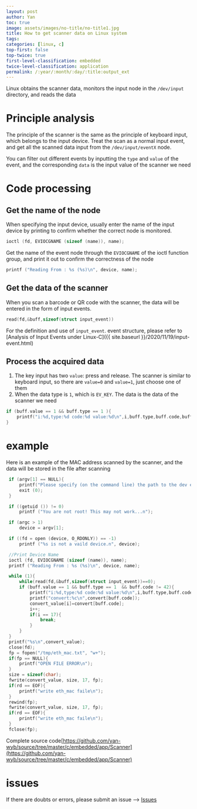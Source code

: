```yaml
---
layout: post
author: Yan 
toc: true
image: assets/images/no-title/no-title1.jpg
title: How to get scanner data on Linux system
tags:
categories: [linux, c]
top-first: false
top-twice: true
first-level-classification: embedded
twice-level-classification: application
permalink: /:year/:month/:day/:title:output_ext
---
```


Linux obtains the scanner data, monitors the input node in the `/dev/input` directory, and reads the data

# Principle analysis

The principle of the scanner is the same as the principle of keyboard input, which belongs to the input device. Treat the scan as a normal input event, and get all the scanned data input from the `/dev/input/eventX` node.

You can filter out different events by inputting the `type` and `value` of the event, and the corresponding `data` is the input value of the scanner we need

# Code processing

## Get the name of the node

When specifying the input device, usually enter the name of the input device by printing to confirm whether the correct node is monitored.

```c
ioctl (fd, EVIOCGNAME (sizeof (name)), name);
```

Get the name of the event node through the `EVIOCGNAME` of the ioctl function group, and print it out to confirm the correctness of the node

```c
printf ("Reading From : %s (%s)\n", device, name);
```

## Get the data of the scanner

When you scan a barcode or QR code with the scanner, the data will be entered in the form of input events.

```c
read(fd,&buff,sizeof(struct input_event))
```

For the definition and use of `input_event`. event structure, please refer to [Analysis of Input Events under Linux-C]({{ site.baseurl }}/2020/11/19/input-event.html)

## Process the acquired data

1. The key input has two `value`: press and release. The scanner is similar to keyboard input, so there are `value=0` and `value=1`, just choose one of them
2. When the data type is `1`, which is `EV_KEY`. The data is the data of the scanner we need

```c
if (buff.value == 1 && buff.type == 1 ){
    printf("i:%d,type:%d code:%d value:%d\n",i,buff.type,buff.code,buff.value);
}
```

# example

Here is an example of the MAC address scanned by the scanner, and the data will be stored in the file after scanning

```c
 if (argv[1] == NULL){
     printf("Please specify (on the command line) the path to the dev event interface devicen");
     exit (0);
 }

 if ((getuid ()) != 0)
     printf ("You are not root! This may not work...n");

 if (argc > 1)
     device = argv[1];

 if ((fd = open (device, O_RDONLY)) == -1)
     printf ("%s is not a vaild device.n", device);

 //Print Device Name
 ioctl (fd, EVIOCGNAME (sizeof (name)), name);
 printf ("Reading From : %s (%s)\n", device, name);

 while (1){
     while(read(fd,&buff,sizeof(struct input_event))==0);
     if (buff.value == 1 && buff.type == 1  && buff.code != 42){
         printf("i:%d,type:%d code:%d value:%d\n",i,buff.type,buff.code,buff.value);
         printf("convert:%c\n",convert[buff.code]);
         convert_value[i]=convert[buff.code];
         i++;
         if(i == 17){
             break;
         }
     }
 }
 printf("%s\n",convert_value);
 close(fd);
 fp = fopen("/tmp/eth_mac.txt", "w+");
 if(fp == NULL){
     printf("OPEN FILE ERROR\n");
 }
 size = sizeof(char);
 fwrite(convert_value, size, 17, fp);
 if(rd == EOF){
     printf("write eth_mac faile\n");
 }
 rewind(fp);
 fwrite(convert_value, size, 17, fp);
 if(rd == EOF){
     printf("write eth_mac faile\n");
 }
 fclose(fp);
```

Complete source code[https://github.com/yan-wyb/source/tree/master/c/embedded/app/Scanner](https://github.com/yan-wyb/source/tree/master/c/embedded/app/Scanner)

# issues

If there are doubts or errors, please submit an issue --> [Issues](https://github.com/yan-wyb/issues/issues)
